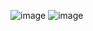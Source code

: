 ![image](https://github.com/user-attachments/assets/6f12ecd2-c9c7-44f4-9df1-0a9b81a7c835)
![image](https://github.com/user-attachments/assets/dafd82d7-32ee-4943-b44f-0cbc6c1c76cb)

